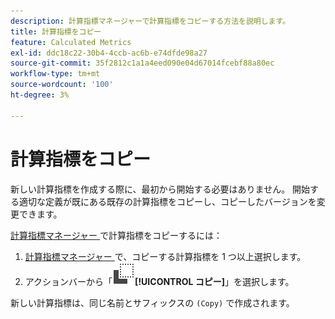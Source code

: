 ```yaml
---
description: 計算指標マネージャーで計算指標をコピーする方法を説明します。
title: 計算指標をコピー
feature: Calculated Metrics
exl-id: ddc18c22-30b4-4ccb-ac6b-e74dfde98a27
source-git-commit: 35f2812c1a1a4eed090e04d67014fcebf88a80ec
workflow-type: tm+mt
source-wordcount: '100'
ht-degree: 3%

---
```



# 計算指標をコピー

新しい計算指標を作成する際に、最初から開始する必要はありません。 開始する適切な定義が既にある既存の計算指標をコピーし、コピーしたバージョンを変更できます。

[ 計算指標マネージャー ](cm-manager.md) で計算指標をコピーするには：

1. [ 計算指標マネージャー ](cm-manager.md) で、コピーする計算指標を 1 つ以上選択します。
1. アクションバーから「![ コピー ](/help/assets/icons/Copy.svg)**[!UICONTROL コピー]**」を選択します。

新しい計算指標は、同じ名前とサフィックスの `(Copy)` で作成されます。

